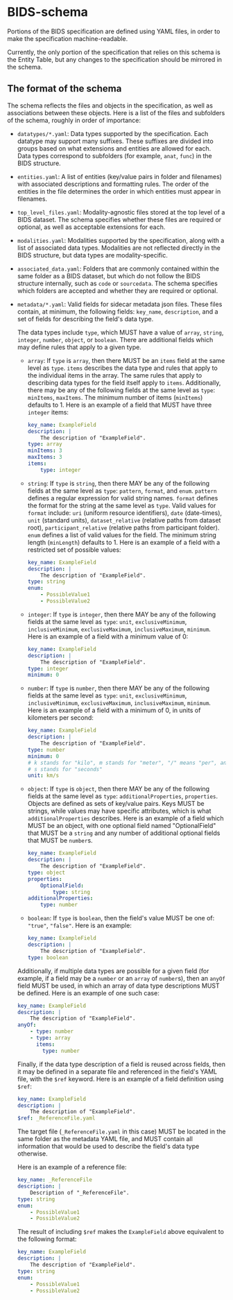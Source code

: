 # BIDS-schema

Portions of the BIDS specification are defined using YAML files, in order to
make the specification machine-readable.

Currently, the only portion of the specification that relies on this schema is
the Entity Table, but any changes to the specification should be mirrored in the
schema.

## The format of the schema

The schema reflects the files and objects in the specification, as well as
associations between these objects. Here is a list of the files and subfolders
of the schema, roughly in order of importance:

-   `datatypes/*.yaml`: Data types supported by the specification. Each datatype
    may support many suffixes. These suffixes are divided into groups based on
    what extensions and entities are allowed for each. Data types correspond to
    subfolders (for example, `anat`, `func`) in the BIDS structure.

-   `entities.yaml`: A list of entities (key/value pairs in folder and
    filenames) with associated descriptions and formatting rules. The order of
    the entities in the file determines the order in which entities must appear
    in filenames.

-   `top_level_files.yaml`: Modality-agnostic files stored at the top level of a
    BIDS dataset. The schema specifies whether these files are required or
    optional, as well as acceptable extensions for each.

-   `modalities.yaml`: Modalities supported by the specification, along with a
    list of associated data types. Modalities are not reflected directly in the
    BIDS structure, but data types are modality-specific.

-   `associated_data.yaml`: Folders that are commonly contained within the same
    folder as a BIDS dataset, but which do not follow the BIDS structure
    internally, such as `code` or `sourcedata`. The schema specifies which
    folders are accepted and whether they are required or optional.

-   `metadata/*.yaml`: Valid fields for sidecar metadata json files.
    These files contain, at minimum, the following fields: `key_name`,
    `description`, and a set of fields for describing the field's data type.

    The data types include `type`, which MUST have a value of
    `array`, `string`, `integer`, `number`, `object`, or `boolean`.
    There are additional fields which may define rules that apply to a given
    type.

    -   `array`: If `type` is `array`, then there MUST be an `items` field at
        the same level as `type`. `items` describes the data type and rules that
        apply to the individual items in the array. The same rules that apply to
        describing data types for the field itself apply to `items`.
        Additionally, there may be any of the following fields at the same level
        as `type`: `minItems`, `maxItems`.
        The minimum number of items (`minItems`) defaults to 1.
        Here is an example of a field that MUST have three `integer` items:
        ```yaml
        key_name: ExampleField
        description: |
            The description of "ExampleField".
        type: array
        minItems: 3
        maxItems: 3
        items:
            type: integer
        ```

    -   `string`: If `type` is `string`, then there MAY be any of the following
        fields at the same level as `type`: `pattern`, `format`, and `enum`.
        `pattern` defines a regular expression for valid string names.
        `format` defines the format for the string at the same level as `type`.
        Valid values for `format` include: `uri` (uniform resource
        identifiers), `date` (date-times), `unit` (standard units),
        `dataset_relative` (relative paths from dataset root),
        `participant_relative` (relative paths from participant folder).
        `enum` defines a list of valid values for the field.
        The minimum string length (`minLength`) defaults to 1.
        Here is an example of a field with a restricted set of possible values:
        ```yaml
        key_name: ExampleField
        description: |
            The description of "ExampleField".
        type: string
        enum:
            - PossibleValue1
            - PossibleValue2
        ```

    -   `integer`: If `type` is `integer`, then there MAY be any of the
        following fields at the same level as `type`: `unit`,
        `exclusiveMinimum`, `inclusiveMinimum`, `exclusiveMaximum`,
        `inclusiveMaximum`, `minimum`.
        Here is an example of a field with a minimum value of 0:
        ```yaml
        key_name: ExampleField
        description: |
            The description of "ExampleField".
        type: integer
        minimum: 0
        ```

    -   `number`: If `type` is `number`, then there MAY be any of the following
        fields at the same level as `type`: `unit`, `exclusiveMinimum`,
        `inclusiveMinimum`, `exclusiveMaximum`, `inclusiveMaximum`, `minimum`.
        Here is an example of a field with a minimum of 0, in units of
        kilometers per second:
        ```yaml
        key_name: ExampleField
        description: |
            The description of "ExampleField".
        type: number
        minimum: 0
        # k stands for "kilo", m stands for "meter", "/" means "per", and
        # s stands for "seconds"
        unit: km/s
        ```

    -   `object`: If `type` is `object`, then there MAY be any of the following
        fields at the same level as `type`: `additionalProperties`,
        `properties`.
        Objects are defined as sets of key/value pairs.
        Keys MUST be strings, while values may have specific attributes,
        which is what `additionalProperties` describes.
        Here is an example of a field which MUST be an object,
        with one optional field named "OptionalField" that MUST be a `string`
        and any number of additional optional fields that MUST be `number`s.
        ```yaml
        key_name: ExampleField
        description: |
            The description of "ExampleField".
        type: object
        properties:
            OptionalField:
                type: string
        additionalProperties:
            type: number
        ```

    -   `boolean`: If `type` is `boolean`, then the field's value MUST be one
        of: `"true"`, `"false"`. Here is an example:
        ```yaml
        key_name: ExampleField
        description: |
            The description of "ExampleField".
        type: boolean
        ```

    Additionally, if multiple data types are possible for a given field
    (for example, if a field may be a `number` or an `array` of `number`s),
    then an `anyOf` field MUST be used, in which an array of data type
    descriptions MUST be defined.
    Here is an example of one such case:
    ```yaml
    key_name: ExampleField
    description: |
        The description of "ExampleField".
    anyOf:
        - type: number
        - type: array
          items:
            type: number
    ```

    Finally, if the data type description of a field is reused across fields,
    then it may be defined in a separate file and referenced in the field's YAML
    file, with the `$ref` keyword.
    Here is an example of a field definition using `$ref`:
    ```yaml
    key_name: ExampleField
    description: |
        The description of "ExampleField".
    $ref: _ReferenceFile.yaml
    ```
    The target file (`_ReferenceFile.yaml` in this case) MUST be located in
    the same folder as the metadata YAML file, and MUST contain all information
    that would be used to describe the field's data type otherwise.

    Here is an example of a reference file:
    ```yaml
    key_name: _ReferenceFile
    description: |
        Description of "_ReferenceFile".
    type: string
    enum:
        - PossibleValue1
        - PossibleValue2
    ```

    The result of including `$ref` makes the `ExampleField` above equivalent
    to the following format:
    ```yaml
    key_name: ExampleField
    description: |
        The description of "ExampleField".
    type: string
    enum:
        - PossibleValue1
        - PossibleValue2
    ```
